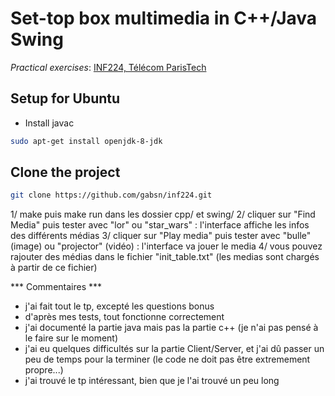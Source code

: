 # Set-top box multimedia in C++/Java Swing

_Practical exercises_: [INF224, Télécom ParisTech](http://perso.telecom-paristech.fr/~elc/cpp/TP-C++.html)

## Setup for Ubuntu

- Install javac
```bash
sudo apt-get install openjdk-8-jdk
```

## Clone the project

```bash
git clone https://github.com/gabsn/inf224.git
```



1/ make puis make run dans les dossier cpp/ et swing/
2/ cliquer sur "Find Media" puis tester avec "lor" ou "star_wars" : l'interface affiche les infos des différents médias
3/ cliquer sur "Play media" puis tester avec "bulle" (image) ou "projector" (vidéo) : l'interface va jouer le media
4/ vous pouvez rajouter des médias dans le fichier "init_table.txt" (les medias sont chargés à partir de ce fichier)

*** Commentaires ***

- j'ai fait tout le tp, excepté les questions bonus
- d'après mes tests, tout fonctionne correctement
- j'ai documenté la partie java mais pas la partie c++ (je n'ai pas pensé à le faire sur le moment)
- j'ai eu quelques difficultés sur la partie Client/Server, et j'ai dû passer un peu de temps pour la terminer (le code ne doit pas être extremement propre...)
- j'ai trouvé le tp intéressant, bien que je l'ai trouvé un peu long
